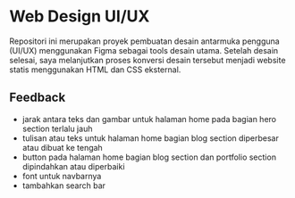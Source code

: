# Web Design UI/UX
Repositori ini merupakan proyek pembuatan desain antarmuka pengguna (UI/UX) menggunakan Figma sebagai tools desain utama. Setelah desain selesai, saya melanjutkan proses konversi desain tersebut menjadi website statis menggunakan HTML dan CSS eksternal.

## Feedback
- jarak antara teks dan gambar untuk halaman home pada bagian hero section terlalu jauh
- tulisan atau teks untuk halaman home bagian blog section diperbesar atau dibuat ke tengah
- button pada halaman home bagian blog section dan portfolio section dipindahkan atau diperbaiki
- font untuk navbarnya
- tambahkan search bar 
